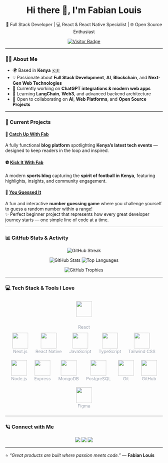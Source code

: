 <h1 align="center">Hi there 👋, I'm Fabian Louis</h1>

<p align="center">
  🚀 Full Stack Developer | 💻 React & React Native Specialist | 🌐 Open Source Enthusiast
</p>

<p align="center">
  <a href="https://visitor-badge.laobi.icu/badge?page_id=fabian1ouis" target="_blank">
    <img src="https://visitor-badge.laobi.icu/badge?page_id=fabian1ouis" alt="Visitor Badge"/>
  </a>
</p>

---

### 🧑‍💻 About Me

- 🌍 Based in **Kenya** 🇰🇪  
- 💡 Passionate about **Full Stack Development**, **AI**, **Blockchain**, and **Next-Gen Web Technologies**  
- 🔭 Currently working on **ChatGPT integrations & modern web apps**  
- 🌱 Learning **LangChain**, **Web3**, and advanced backend architecture  
- 🤝 Open to collaborating on **AI**, **Web Platforms**, and **Open Source Projects**

---

### 🚀 Current Projects

#### 📰 [Catch Up With Fab](https://catchupwithfab.lovable.app/)
A fully functional **blog platform** spotlighting **Kenya’s latest tech events** — designed to keep readers in the loop and inspired.

#### ⚽ [Kick It With Fab](https://kickitwithfab.bolt.host/)
A modern **sports blog** capturing the **spirit of football in Kenya**, featuring highlights, insights, and community engagement.

#### 🎯 [You Guessed It](https://fabian1ouis.github.io/youguessedit/)
A fun and interactive **number guessing game** where you challenge yourself to guess a random number within a range!  
✨ Perfect beginner project that represents how every great developer journey starts — one simple line of code at a time.

---

### 📊 GitHub Stats & Activity

<p align="center">
  <img src="https://github-readme-streak-stats.herokuapp.com?user=fabian1ouis&theme=tokyonight&hide_border=true" alt="GitHub Streak"/>
</p>

<p align="center">
  <img src="https://github-readme-stats.vercel.app/api?username=fabian1ouis&show_icons=true&theme=tokyonight&hide_border=true" alt="GitHub Stats"/>
  <img src="https://github-readme-stats.vercel.app/api/top-langs/?username=fabian1ouis&layout=compact&theme=tokyonight&hide_border=true" alt="Top Languages"/>
</p>

<p align="center">
  <img src="https://github-profile-trophy.vercel.app/?username=fabian1ouis&theme=tokyonight&no-frame=true&row=1&column=7" alt="GitHub Trophies"/>
</p>

---

### 💻 Tech Stack & Tools I Love

<div align="center">

<!-- Animated Icons -->
<style>
@keyframes pulse {
  0% { transform: scale(1); }
  50% { transform: scale(1.15) rotate(5deg); }
  100% { transform: scale(1); }
}
.tech-icon {
  display: inline-block;
  margin: 10px;
  transition: transform 0.3s ease;
  animation: pulse 3s infinite;
}
.tech-icon img {
  width: 50px;
  height: 50px;
}
.tech-label {
  font-size: 14px;
  color: #9ca3af;
}
</style>

<span class="tech-icon"><img src="https://skillicons.dev/icons?i=react" /><div class="tech-label">React</div></span>
<span class="tech-icon"><img src="https://skillicons.dev/icons?i=nextjs" /><div class="tech-label">Next.js</div></span>
<span class="tech-icon"><img src="https://skillicons.dev/icons?i=reactnative" /><div class="tech-label">React Native</div></span>
<span class="tech-icon"><img src="https://skillicons.dev/icons?i=js" /><div class="tech-label">JavaScript</div></span>
<span class="tech-icon"><img src="https://skillicons.dev/icons?i=ts" /><div class="tech-label">TypeScript</div></span>
<span class="tech-icon"><img src="https://skillicons.dev/icons?i=tailwind" /><div class="tech-label">Tailwind CSS</div></span>
<span class="tech-icon"><img src="https://skillicons.dev/icons?i=nodejs" /><div class="tech-label">Node.js</div></span>
<span class="tech-icon"><img src="https://skillicons.dev/icons?i=express" /><div class="tech-label">Express</div></span>
<span class="tech-icon"><img src="https://skillicons.dev/icons?i=mongodb" /><div class="tech-label">MongoDB</div></span>
<span class="tech-icon"><img src="https://skillicons.dev/icons?i=postgres" /><div class="tech-label">PostgreSQL</div></span>
<span class="tech-icon"><img src="https://skillicons.dev/icons?i=git" /><div class="tech-label">Git</div></span>
<span class="tech-icon"><img src="https://skillicons.dev/icons?i=github" /><div class="tech-label">GitHub</div></span>
<span class="tech-icon"><img src="https://skillicons.dev/icons?i=figma" /><div class="tech-label">Figma</div></span>

</div>

---

### 🪐 Connect with Me

<p align="center">
  <a href="https://twitter.com"><img src="https://img.shields.io/badge/Twitter-@FabianLouis-blue?style=for-the-badge&logo=twitter" /></a>
  <a href="https://dev.to/fabian1ouis"><img src="https://img.shields.io/badge/Dev.to-Profile-black?style=for-the-badge&logo=devdotto" /></a>
  <a href="mailto:fabianlouis99@gmail.com"><img src="https://img.shields.io/badge/Email-Contact%20Me-green?style=for-the-badge&logo=gmail" /></a>
</p>

---

⭐ *“Great products are built where passion meets code.”* — **Fabian Louis**
